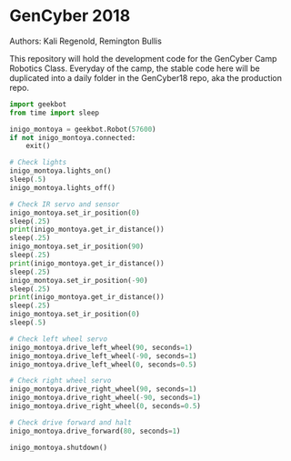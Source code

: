 # GenCyber 2018

Authors: Kali Regenold, Remington Bullis

This repository will hold the development code for the GenCyber Camp Robotics Class.
Everyday of the camp, the stable code here will be duplicated into a daily folder in the GenCyber18 repo, aka the production repo.

```python
import geekbot
from time import sleep

inigo_montoya = geekbot.Robot(57600)
if not inigo_montoya.connected:
    exit()

# Check lights
inigo_montoya.lights_on()
sleep(.5)
inigo_montoya.lights_off()

# Check IR servo and sensor
inigo_montoya.set_ir_position(0)
sleep(.25)
print(inigo_montoya.get_ir_distance())
sleep(.25)
inigo_montoya.set_ir_position(90)
sleep(.25)
print(inigo_montoya.get_ir_distance())
sleep(.25)
inigo_montoya.set_ir_position(-90)
sleep(.25)
print(inigo_montoya.get_ir_distance())
sleep(.25)
inigo_montoya.set_ir_position(0)
sleep(.5)

# Check left wheel servo
inigo_montoya.drive_left_wheel(90, seconds=1)
inigo_montoya.drive_left_wheel(-90, seconds=1)
inigo_montoya.drive_left_wheel(0, seconds=0.5)

# Check right wheel servo
inigo_montoya.drive_right_wheel(90, seconds=1)
inigo_montoya.drive_right_wheel(-90, seconds=1)
inigo_montoya.drive_right_wheel(0, seconds=0.5)

# Check drive forward and halt
inigo_montoya.drive_forward(80, seconds=1)

inigo_montoya.shutdown()
```
